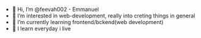 - 👋 Hi, I’m @feevah002 - Emmanuel
- 👀 I’m interested in web-development, really into creting things in general
- 🌱 I’m currently learning frontend/bckend(web development)
- 💞️ I learn everyday i live
<!---
feevah002/feevah002 is a ✨ special ✨ repository because its `README.md` (this file) appears on your GitHub profile.
You can click the Preview link to take a look at your changes.
--->
